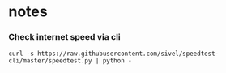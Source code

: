 # notes

### Check internet speed via cli
`curl -s https://raw.githubusercontent.com/sivel/speedtest-cli/master/speedtest.py | python -`
